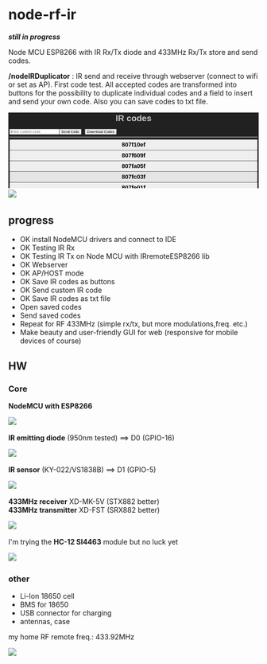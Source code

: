 # node-rf-ir 
***still in progress***

Node MCU ESP8266 with IR Rx/Tx diode and 433MHz Rx/Tx store and send codes.

**/nodeIRDuplicator** : IR send and receive through webserver (connect to wifi or set as AP). First code test. All accepted codes are transformed into buttons for the possibility to duplicate individual codes and a field to insert and send your own code. Also you can save codes to txt file. 

<img src="/imgs/ir-rx-tx.png">
<img src="https://www.martinlukasek.cz/imgs/proj/irrf.jpg">

## progress
- OK install NodeMCU drivers and connect to IDE
- OK Testing IR Rx 
- OK Testing IR Tx on Node MCU with IRremoteESP8266 lib
- OK Webserver
- OK AP/HOST mode
- OK Save IR codes as buttons
- OK Send custom IR code
- OK Save IR codes as txt file
- Open saved codes
- Send saved codes
- Repeat for RF 433MHz (simple rx/tx, but more modulations,freq. etc.)
- Make beauty and user-friendly GUI for web (responsive for mobile devices of course)

## HW

### Core
**NodeMCU with ESP8266** 

<img src="https://components101.com/sites/default/files/component_pin/NodeMCU-ESP8266-Pinout.jpg" width="500">

**IR emitting diode** (950nm tested) ==> D0 (GPIO-16)

<img src="https://grobotronics.com/images/detailed/1/31enqibtuyl_grobo.jpg" width="500">

**IR sensor** (KY-022/VS1838B) ==> D1 (GPIO-5)

<img src="https://arduinomodules.info/wp-content/uploads/KY-022_infrared_receiver_module-300x300.jpg" width="500">

**433MHz receiver** XD-MK-5V (STX882 better)<br>
**433MHz transmitter** XD-FST (SRX882 better)

<img src="https://danyk.cz/reverz21b.jpg" width="500">

I'm trying the **HC-12 SI4463** module but no luck yet

<img src="https://www.allaboutcircuits.com/uploads/thumbnails/HC12.jpg" width="500">

### other
- Li-Ion 18650 cell
- BMS for 18650
- USB connector for charging
- antennas, case

my home RF remote freq.: 433.92MHz

<img src="https://www.martinlukasek.cz/imgs/proj/433_1.jpg">
